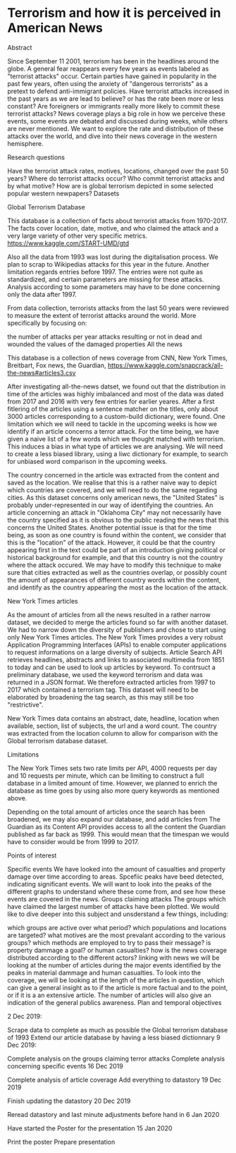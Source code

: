 Terrorism and how it is perceived in American News
================
Abstract

Since September 11 2001, terrorism has been in the headlines around the globe. A general fear reappears every few years as events labeled as "terrorist attacks" occur. Certain parties have gained in popularity in the past few years, often using the anxiety of "dangerous terrorists" as a pretext to defend anti-immigrant policies. Have terrorist attacks increased in the past years as we are lead to believe? or has the rate been more or less constant? Are foreigners or immigrants really more likely to commit these terrorist attacks? News coverage plays a big role in how we perceive these events, some events are debated and discussed during weeks, while others are never mentioned. We want to explore the rate and distribution of these attacks over the world, and dive into their news coverage in the western hemisphere.

Research questions

Have the terrorist attack rates, motives, locations, changed over the past 50 years?
Where do terrorist attacks occur?
Who commit terrorist attacks and by what motive?
How are is global terrorism depicted in some selected popular western newpapers?
Datasets

Global Terrorism Database

This database is a collection of facts about terrorist attacks from 1970-2017. The facts cover location, date, motive, and who claimed the attack and a very large variety of other very specific metrics. https://www.kaggle.com/START-UMD/gtd

Also all the data from 1993 was lost during the digitalisation process. We plan to scrap to Wikipedias attacks for this year in the future. Another limitation regards entries before 1997. The entries were not quite as standardized, and certain parameters are missing for these attacks. Analysis according to some parameters may have to be done concerning only the data after 1997.

From data collection, terrorists attacks from the last 50 years were reviewed to measure the extent of terrorist attacks around the world. More specifically by focusing on:

the number of attacks per year
attacks resulting or not in dead and wounded
the values of the damaged properties
All the news

This database is a collection of news coverage from CNN, New York Times, Breitbart, Fox news, the Guardian, https://www.kaggle.com/snapcrack/all-the-news#articles3.csv

After investigating all-the-news datset, we found out that the distribution in time of the articles was highly imbalanced and most of the data was dated from 2017 and 2016 with very few entries for earlier yeares. After a first fitlering of the articles using a sentence matcher on the titles, only about 3000 articles corresponding to a custom-build dictionary, were found. One limitation which we will need to tackle in the upcoming weeks is how we identify if an article concerns a terror attack. For the time being, we have given a naive list of a few words which we thought matched with terrorism. This induces a bias in what type of articles we are analysing. We will need to create a less biased library, using a liwc dictionary for example, to search for unbiased word comparison in the upcoming weeks.

The country concerned in the article was extracted from the content and saved as the location. We realise that this is a rather naive way to depict which countries are covered, and we will need to do the same regarding cities. As this dataset concerns only american news, the "United States" is probably under-represented in our way of identifying the countries. An article concerning an attack in "Oklahoma City" may not necessarily have the country specified as it is obvious to the public reading the news that this concerns the United States. Another potential issue is that for the time being, as soon as one country is found within the content, we consider that this is the "location" of the attack. However, it could be that the country appearing first in the text could be part of an introduction giving political or historical background for example, and that this country is not the country where the attack occured. We may have to modify this technique to make sure that cities extracted as well as the countries overlap, or possibly count the amount of appearances of different country words within the content, and identify as the country appearing the most as the location of the attack.

New York Times articles

As the amount of articles from all the news resulted in a rather narrow dataset, we decided to merge the articles found so far with another dataset. We had to narrow down the diversity of publishers and chose to start using only New York Times articles. The New York Times provides a very robust Application Programming Interfaces (APIs) to enable computer applications to request informations on a large diversity of subjects. Article Search API retrieves headlines, abstracts and links to associated multimedia from 1851 to today and can be used to look up articles by keyword. To contrsuct a preliminary database, we used the keyword terrorism and data was returned in a JSON format. We therefore extracted articles from 1997 to 2017 which contained a terrorism tag. This dataset will need to be elaborated by broadening the tag search, as this may still be too "restrictive".

New York Times data contains an abstract, date, headline, location when available, section, list of subjects, the url	and a word count. The country was extracted from the location column to allow for comparison with the Global terrorism database dataset.

Limitations

The New York Times sets two rate limits per API, 4000 requests per day and 10 requests per minute, which can be limiting to construct a full database in a limited amount of time. However, we planned to enrich the database as time goes by using also more query keywords as mentioned above.

Depending on the total amount of articles once the search has been broadened, we may also expand our database, and add articles from The Guardian as its Content API provides access to all the content the Guardian published as far back as 1999. This would mean that the timespan we would have to consider would be from 1999 to 2017.

Points of interest

Specific events We have looked into the amount of casualties and property damage over time according to areas. Spcefiic peaks have beed detected, indicating significant events. We will want to look into the peaks of the different graphs to understand where these come from, and see how these events are covered in the news. Groups claiming attacks The groups which have claimed the largest number of attacks have been plotted. We would like to dive deeper into this subject and unsderstand a few things, including:

which groups are active over what period?
which populations and locations are targeted?
what motives are the most prevalant according to the various groups?
which methods are employed to try to pass their message? is property dammage a goal? or human casualties?
how is the news coverage distributed according to the different actors? linking with news we will be looking at the number of articles during the major events identified by the peaks in material dammage and human casualties. To look into the coverage, we will be looking at the length of the articles in question, which can give a general insight as to if the article is more factual and to the point, or if it is a an extensive article. The number of articles will also give an indication of the general publics awareness.
Plan and temporal objectives

2 Dec 2019:

Scrape data to complete as much as possible the Global terrorism database of 1993
Extend our article database by having a less biased dictionnary
9 Dec 2019:

Complete analysis on the groups claiming terror attacks
Complete analysis concerning specific events
16 Dec 2019

Complete analysis of article coverage
Add everything to datastory
19 Dec 2019

Finish updating the datastory
20 Dec 2019

Reread datastory and last minute adjustments before hand in
6 Jan 2020

Have started the Poster for the presentation
15 Jan 2020

Print the poster
Prepare presentation